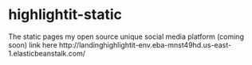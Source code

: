 <h1>highlightit-static</h1>
The static pages my open source unique social media platform (coming soon)
link here http://landinghighlightit-env.eba-mnst49hd.us-east-1.elasticbeanstalk.com/
